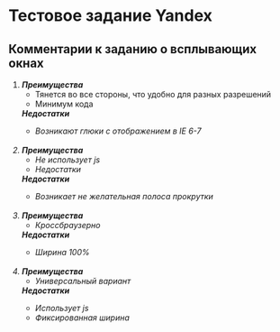 <h1>Тестовое задание Yandex</h1>



<h2>Комментарии к заданию о всплывающих окнах </h2>

<ol>  
      <li> 
            <span><b><i>Преимущества</i></b></span> 
            <ul>
            	<li>Тянется во все стороны, что удобно для разных разрешений</li>
            	<li>Минимум кода</li>
            </ul>
            <span><b><i><i>Недостатки</i></b></span> 
            <ul>
            	<li>Возникают глюки с отображением в IE 6-7</li>
            </ul>            
      </li><br>
      <li> 
            <span><b><i>Преимущества</i></b></span> 
            <ul>
            	<li>Не использует js</li>
            	<li>Недостатки </li>
            </ul>
            <span><b><i><i>Недостатки</i></b></span>  
            <ul>
            	<li>Возникает не желательная полоса прокрутки</li>
            </ul>            
      </li><br>
      <li> 
            <span><b><i>Преимущества</i></b></span> 
            <ul>
            	<li>Кроссбраузерно</li>
            </ul>
            <span><b><i><i>Недостатки</i></b></span> 
            <ul>
            	<li>Ширина 100%</li>
            </ul>            
      </li><br>
      <li> 
            <span><b><i>Преимущества</i></b></span> 
            <ul>
            	<li>Универсальный вариант</li>
            </ul>
            <span><b><i><i>Недостатки</i></b></span> 
            <ul>
            	<li>Использует js</li>
            	<li>Фиксированная ширина </li>
            </ul>            
      </li>      
      

</ol> 




